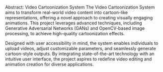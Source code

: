 Abstract: Video Cartoonization System
The Video Cartoonization System aims to transform real-world video content into cartoon-like representations, offering a novel approach to creating visually engaging animations. This project leverages advanced techniques, including Generative Adversarial Networks (GANs) and OpenCV-based image processing, to achieve high-quality cartoonization effects.

Designed with user accessibility in mind, the system enables individuals to upload videos, adjust customizable parameters, and seamlessly generate cartoon-style outputs. By integrating state-of-the-art technology with an intuitive user interface, the project aspires to redefine video editing and animation creation for diverse applications.

